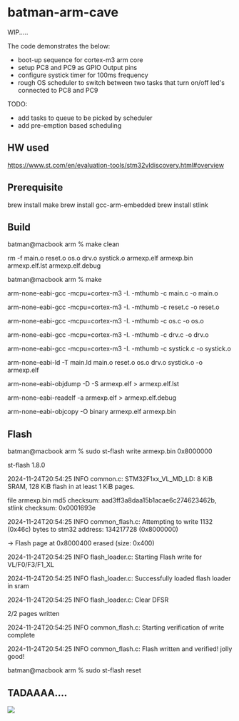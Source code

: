 # batman-arm-cave

WIP.....

The code demonstrates the below:
  - boot-up sequence for cortex-m3 arm core
  - setup PC8 and PC9 as GPIO Output pins
  - configure systick timer for 100ms frequency
  - rough OS scheduler to switch between two tasks that turn on/off led's connected to PC8 and PC9

TODO:
  - add tasks to queue to be picked by scheduler
  - add pre-emption based scheduling

## HW used
https://www.st.com/en/evaluation-tools/stm32vldiscovery.html#overview

## Prerequisite
brew install make
brew install gcc-arm-embedded
brew install stlink

## Build
batman@macbook arm % make clean

rm -f main.o reset.o os.o drv.o systick.o armexp.elf armexp.bin armexp.elf.lst armexp.elf.debug

batman@macbook arm % make

arm-none-eabi-gcc -mcpu=cortex-m3 -I. -mthumb -c main.c -o main.o

arm-none-eabi-gcc -mcpu=cortex-m3 -I. -mthumb -c reset.c -o reset.o

arm-none-eabi-gcc -mcpu=cortex-m3 -I. -mthumb -c os.c -o os.o

arm-none-eabi-gcc -mcpu=cortex-m3 -I. -mthumb -c drv.c -o drv.o

arm-none-eabi-gcc -mcpu=cortex-m3 -I. -mthumb -c systick.c -o systick.o

arm-none-eabi-ld -T main.ld main.o reset.o os.o drv.o systick.o -o armexp.elf

arm-none-eabi-objdump -D -S armexp.elf > armexp.elf.lst

arm-none-eabi-readelf -a armexp.elf > armexp.elf.debug

arm-none-eabi-objcopy -O binary armexp.elf armexp.bin

## Flash
batman@macbook arm % sudo st-flash write armexp.bin 0x8000000

st-flash 1.8.0

2024-11-24T20:54:25 INFO common.c: STM32F1xx_VL_MD_LD: 8 KiB SRAM, 128 KiB flash in at least 1 KiB pages.

file armexp.bin md5 checksum: aad3ff3a8daa15b1acae6c274623462b, stlink checksum: 0x0001693e

2024-11-24T20:54:25 INFO common_flash.c: Attempting to write 1132 (0x46c) bytes to stm32 address: 134217728 (0x8000000)

-> Flash page at 0x8000400 erased (size: 0x400)

2024-11-24T20:54:25 INFO flash_loader.c: Starting Flash write for VL/F0/F3/F1_XL

2024-11-24T20:54:25 INFO flash_loader.c: Successfully loaded flash loader in sram

2024-11-24T20:54:25 INFO flash_loader.c: Clear DFSR

2/2   pages written

2024-11-24T20:54:25 INFO common_flash.c: Starting verification of write complete

2024-11-24T20:54:25 INFO common_flash.c: Flash written and verified! jolly good!

batman@macbook arm % sudo st-flash reset

## TADAAAA....
![](https://github.com/yogappu/batman-arm-cave/blob/main/led.GIF)

